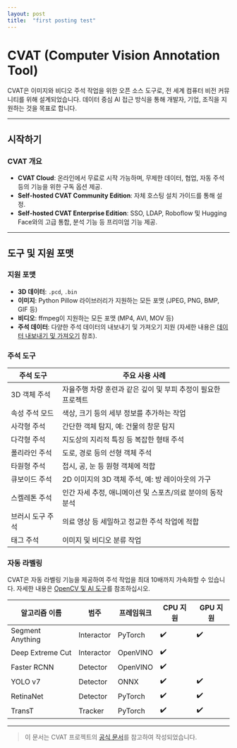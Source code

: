 ```yaml
---
layout: post
title:  "first posting test"
---
```


# CVAT (Computer Vision Annotation Tool)

CVAT은 이미지와 비디오 주석 작업을 위한 오픈 소스 도구로, 전 세계 컴퓨터 비전 커뮤니티를 위해 설계되었습니다. 데이터 중심 AI 접근 방식을 통해 개발자, 기업, 조직을 지원하는 것을 목표로 합니다.

---

## 시작하기

### CVAT 개요

- **CVAT Cloud**: 온라인에서 무료로 시작 가능하며, 무제한 데이터, 협업, 자동 주석 등의 기능을 위한 구독 옵션 제공.
- **Self-hosted CVAT Community Edition**: 자체 호스팅 설치 가이드를 통해 설정.
- **Self-hosted CVAT Enterprise Edition**: SSO, LDAP, Roboflow 및 Hugging Face와의 고급 통합, 분석 기능 등 프리미엄 기능 제공.

---

## 도구 및 지원 포맷

### 지원 포맷

- **3D 데이터**: `.pcd`, `.bin`
- **이미지**: Python Pillow 라이브러리가 지원하는 모든 포맷 (JPEG, PNG, BMP, GIF 등)
- **비디오**: ffmpeg이 지원하는 모든 포맷 (MP4, AVI, MOV 등)
- **주석 데이터**: 다양한 주석 데이터의 내보내기 및 가져오기 지원 (자세한 내용은 [데이터 내보내기 및 가져오기](#) 참조).

### 주석 도구

| 주석 도구                   | 주요 사용 사례                                                                 |
|-----------------------------|-----------------------------------------------------------------------------|
| 3D 객체 주석                 | 자율주행 차량 훈련과 같은 깊이 및 부피 추정이 필요한 프로젝트               |
| 속성 주석 모드               | 색상, 크기 등의 세부 정보를 추가하는 작업                                     |
| 사각형 주석                  | 간단한 객체 탐지, 예: 건물의 창문 탐지                                        |
| 다각형 주석                  | 지도상의 지리적 특징 등 복잡한 형태 주석                                      |
| 폴리라인 주석                | 도로, 경로 등의 선형 객체 주석                                               |
| 타원형 주석                  | 접시, 공, 눈 등 원형 객체에 적합                                              |
| 큐보이드 주석                | 2D 이미지의 3D 객체 주석, 예: 방 레이아웃의 가구                              |
| 스켈레톤 주석                | 인간 자세 추정, 애니메이션 및 스포츠/의료 분야의 동작 분석                    |
| 브러시 도구 주석             | 의료 영상 등 세밀하고 정교한 주석 작업에 적합                                 |
| 태그 주석                    | 이미지 및 비디오 분류 작업                                                   |

### 자동 라벨링

CVAT은 자동 라벨링 기능을 제공하여 주석 작업을 최대 10배까지 가속화할 수 있습니다. 자세한 내용은 [OpenCV 및 AI 도구](#)를 참조하십시오.

| 알고리즘 이름                | 범주          | 프레임워크 | CPU 지원 | GPU 지원 |
|-----------------------------|--------------|-----------|----------|----------|
| Segment Anything           | Interactor   | PyTorch   | ✔️       | ✔️       |
| Deep Extreme Cut           | Interactor   | OpenVINO  | ✔️       |          |
| Faster RCNN                | Detector     | OpenVINO  | ✔️       |          |
| YOLO v7                    | Detector     | ONNX      | ✔️       | ✔️       |
| RetinaNet                  | Detector     | PyTorch   | ✔️       | ✔️       |
| TransT                     | Tracker      | PyTorch   | ✔️       | ✔️       |

---

> 이 문서는 CVAT 프로젝트의 [공식 문서](https://cvat.ai/)를 참고하여 작성되었습니다.
